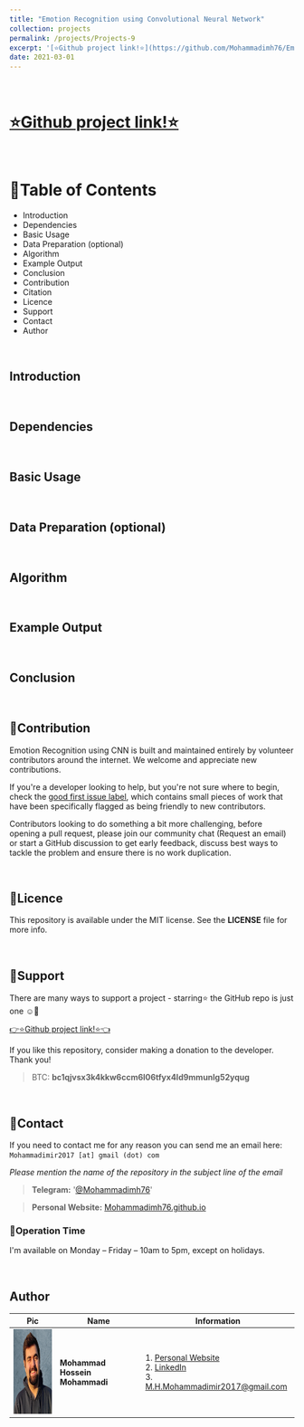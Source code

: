 ```yaml
---
title: "Emotion Recognition using Convolutional Neural Network"
collection: projects
permalink: /projects/Projects-9
excerpt: '[⭐️Github project link!⭐️](https://github.com/Mohammadimh76/Emotion_Recognition)'
date: 2021-03-01
---
```


<br>

# [⭐️Github project link!⭐️](https://github.com/Mohammadimh76/Emotion_Recognition)

<br>

# 🚩Table of Contents

* Introduction
* Dependencies
* Basic Usage
* Data Preparation (optional)
* Algorithm
* Example Output
* Conclusion
* Contribution
* Citation
* Licence
* Support
* Contact
* Author

<br>


## Introduction

<br>

## Dependencies

<br>

## Basic Usage

<br>

## Data Preparation (optional)

<br>

## Algorithm

<br>

## Example Output

<br>

## Conclusion

<br>

## 🤝Contribution
   
   
   Emotion Recognition using CNN is built and maintained entirely by volunteer contributors around the internet. We welcome and appreciate new contributions.<br>
   
   If you're a developer looking to help, but you're not sure where to begin, check the [good first issue label](https://github.com/Mohammadimh76/Emotion_Recognition/issues), which contains small pieces of work that have been specifically flagged as being friendly to new contributors.<br>

   Contributors looking to do something a bit more challenging, before opening a pull request, please join our community chat (Request an email) or start a GitHub discussion to get early feedback, discuss best ways to tackle the problem and ensure there is no work duplication.

<br>

<!--

## 📚Citation
   
   Please cite deepface in your publications if it helps your research. Here are BibTeX entries:
   
```BibTeX
@INPROCEEDINGS{990517,
    author={Viola, P. and Jones, M.},
   booktitle={Proceedings of the 2001 IEEE Computer Society Conference on Computer Vision and Pattern Recognition. CVPR 2001},
   title={Rapid object detection using a boosted cascade of simple features},
   year={2001},
   volume={1},
   number={},
   pages={I-I},
   doi={10.1109/CVPR.2001.990517}}
}
```
   Also, if you use Emotion Recognition using CNN in your GitHub projects, please add Emotion Recognition using CNN in the `requirements.txt`.

<br>

-->

## 📝Licence 
   
   This repository is available under the MIT license. See the <b>LICENSE</b> file for more info.

   
<br>


##    🙏Support
   
   There are many ways to support a project - starring⭐️ the GitHub repo is just one ☺️🙏<br>
   
   [👉⭐️Github project link!⭐️👈](https://github.com/Mohammadimh76/Emotion_Recognition)
   
   If you like this repository, consider making a donation to the developer. Thank you!
   
> BTC: <b>bc1qjvsx3k4kkw6ccm6l06tfyx4ld9mmunlg52yqug</b> <br>

<br>

## 📧Contact
   
   If you need to contact me for any reason you can send me an email here: <br>
   `Mohammadimir2017 [at] gmail (dot) com` <br>
   
   <i>Please mention the name of the repository in the subject line of the email</i> <br>
   
   > <b>Telegram:</b> '[@Mohammadimh76](https://t.me/Mohammadimh76)'
   
   > <b>Personal Website:</b> [Mohammadimh76.github.io](https://mohammadimh76.github.io/)<br>
   
   
### 🔻Operation Time 
   I'm available on Monday – Friday – 10am to 5pm, except on holidays.

<br>

## Author

| Pic            | Name   |    Information    |
| --------         | ------ | -----------|
| <img width="150" height="150" src='/images/Profile.png'>    | <b>Mohammad Hossein Mohammadi</b>   | 1. <a href="http://mohammadimh76.github.io/" target="_blank">Personal Website</a> <br> 2. <a href="https://www.linkedin.com/in/mohammadimh76/" target="_blank">LinkedIn</a> <br> 3. M.H.Mohammadimir2017@gmail.com              |




